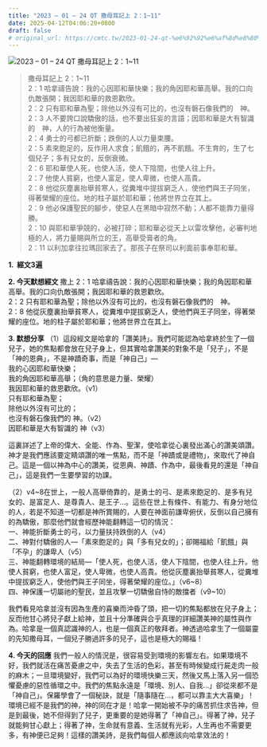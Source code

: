 ```yaml
---
title: "2023 – 01 – 24 QT 撒母耳記上 2：1~11"
date: 2025-04-12T04:06:20+0800
draft: false
# original_url: https://cmtc.tw/2023-01-24-qt-%e6%92%92%e6%af%8d%e8%80%b3%e8%a8%98%e4%b8%8a-2%ef%bc%9a111
---
```


![2023 – 01 – 24 QT  撒母耳記上 2：1\~11](/images/qt.jpg  "2023 – 01 – 24 QT  撒母耳記上 2：1\~11")

> 撒母耳記上 2：1\~11  
> 2：1 哈拿禱告說：我的心因耶和華快樂；我的角因耶和華高舉。我的口向仇敵張開；我因耶和華的救恩歡欣。  
> 2：2 只有耶和華為聖；除他以外沒有可比的，也沒有磐石像我們的　神。  
> 2：3 人不要誇口說驕傲的話，也不要出狂妄的言語；因耶和華是大有智識的　神，人的行為被他衡量。  
> 2：4 勇士的弓都已折斷；跌倒的人以力量束腰。  
> 2：5 素來飽足的，反作用人求食；飢餓的，再不飢餓。不生育的，生了七個兒子；多有兒女的，反倒衰微。  
> 2：6 耶和華使人死，也使人活，使人下陰間，也使人往上升。  
> 2：7 他使人貧窮，也使人富足，使人卑微，也使人高貴。  
> 2：8 他從灰塵裏抬舉貧寒人，從糞堆中提拔窮乏人，使他們與王子同坐，得著榮耀的座位。地的柱子屬於耶和華；他將世界立在其上。  
> 2：9 他必保護聖民的腳步，使惡人在黑暗中寂然不動；人都不能靠力量得勝。  
> 2：10 與耶和華爭競的，必被打碎；耶和華必從天上以雷攻擊他，必審判地極的人，將力量賜與所立的王，高舉受膏者的角。  
> 2：11 以利加拿往拉瑪回家去了。那孩子在祭司以利面前事奉耶和華。

**1.  經文3遍**

**2. 今天默想經文**
撒上 2：1 哈拿禱告說：我的心因耶和華快樂；我的角因耶和華高舉。我的口向仇敵張開；我因耶和華的救恩歡欣。  
2：2 只有耶和華為聖；除他以外沒有可比的，也沒有磐石像我們的　神。  
2：8 他從灰塵裏抬舉貧寒人，從糞堆中提拔窮乏人，使他們與王子同坐，得著榮耀的座位。地的柱子屬於耶和華；他將世界立在其上。

**3. 默想分享**
（1）這段經文是哈拿的「讚美詩」。我們可能認為哈拿終於生了一個兒子，她的焦點都會放在兒子身上，但其實哈拿讚美的對象不是「兒子」，不是「神的恩典」，不是神蹟奇事，而是「神自己」—  
我的心因耶和華快樂；  
我的角因耶和華高舉；（角的意思是力量、榮耀）  
我因耶和華的救恩歡欣。（v1）  
只有耶和華為聖；  
除他以外沒有可比的；  
也沒有磐石像我們的 神。（v2）  
因耶和華是大有智識的 神（v3）

這裏詳述了上帝的偉大、全能、作為、聖潔，使哈拿從心裏發出滿心的讚美頌讚。神才是我們應該要定睛頌讚的唯一焦點，而不是「神蹟或是禮物」，來取代了神自己。這是一個以神為中心的讚美，從恩典、神蹟、作為中，最後看見的還是「神自己」，這是我們一生要學習的功課。

（2）v4\~8在世上，一般人高舉倚靠的，是勇士的弓、是素來飽足的、是多有兒女的、是富足人、是尊貴人、是王子…。這些在世上有條件、有能力、有身分地位的人，若是不知道一切都是神所賞賜的，人要在神面前謙卑俯伏，反倒以自己擁有的為驕傲，那麼他們就會經歷神能翻轉這一切的情況：  
一、神能折斷勇士的弓，以力量扶持跌倒的人（v4）  
二、神對付驕傲的人—「素來飽足的」與「多有兒女的」；卻賜福給「飢餓」與「不孕」的謙卑人（v5）  
三、神能翻轉環境的結局—「使人死，也使人活，使人下陰間，也使人往上升。他使人貧窮，也使人富足，使人卑微，也使人高貴。他從灰塵裏抬舉貧寒人，從糞堆中提拔窮乏人，使他們與王子同坐，得著榮耀的座位。」（v6\~8）  
四、神保護一切屬祂的聖民，並且攻擊一切驕傲自恃的敵擋者（v9\~10）

我們看見哈拿並沒有因為生產的喜樂而沖昏了頭，把一切的焦點都放在兒子身上；反而他甘心將兒子獻上給神，並且十分準確與合乎真理的詳細讚美神的屬性與作為。哈拿是一個真認識神的人，也是一個真正的敬拜者。神透過哈拿生了一個屬靈的先知撒母耳，一個兒子勝過許多的兒子，這也是極大的賜福！

**4. 今天的回應**
我們一般人的情況是，很容易受到環境的影響左右。如果環境不好，我們就活在痛苦憂慮之中，失去了生活的色彩，甚至有時候變成行屍走肉一般的麻木；一旦環境變好，我們可以為好的環境快樂三天，然後又馬上落入另一個恐懼憂慮的惡性循環之中。我們的焦點永遠是「環境、別人、自我…」卻從來都不是「神自己」。保羅學會了一個秘訣，就是「隨事隨在…，都可以靠主大大喜樂」！環境已經不是我們的神，神的同在才是！哈拿一開始被不孕的痛苦抓住求告神，但是到最後，她不但得到了兒子，更重要的是她得著了「神自己」。得著了神，兒子就能夠甘心獻上；得著了神，生命就有意義、生活就有光彩，人生再也不需要更多，有神便已足夠！這樣的讚美詩，是我們每個人都應該向哈拿效法的！

